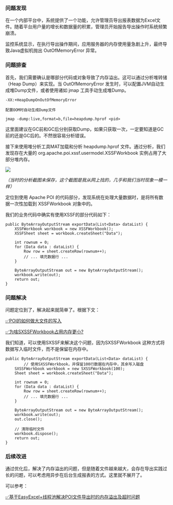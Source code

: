 ### 问题发现


在一个内部平台中，系统提供了一个功能，允许管理员导出报表数据为Excel文件。随着平台用户量的增长和数据量的积累，管理员开始报告导出操作时系统频繁崩溃。



监控系统显示，在执行导出操作期间，应用服务器的内存使用量急剧上升，最终导致Java虚拟机抛出 OutOfMemoryError 异常。



### 问题排查


首先，我们需要确认是哪部分代码或对象导致了内存溢出。这可以通过分析堆转储（Heap Dump）来实现。当 OutOfMemoryError 发生时，可以配置JVM自动生成堆Dump文件，或者使用诸如 jmap 工具手动生成堆Dump。



```plain
-XX:+HeapDumpOnOutOfMemoryError

配置OOM时自动生成Dump文件
```



```plain
jmap -dump:live,format=b,file=heapdump.hprof <pid>
```



这里面建议在GC前和GC后分别获取Dump，如果只获取一次，一定要知道是GC前的还是GC后的。不然很容易分析错误。



接下来使用堆分析工具MAT加载和分析 heapdump.hprof 文件。通过分析，我们发现存在大量的 org.apache.poi.xssf.usermodel.XSSFWorkbook 实例占用了大部分堆内存。



![](https://cdn.nlark.com/yuque/0/2023/png/5378072/1700378903070-68af4a3c-9227-4f46-8fc4-383639dfcd6a.png)

_（当时的分析截图未保存，这个截图是我从网上找的，几乎和我们当时现象一模一样）_



定位到使用 Apache POI 的代码部分，发现系统在处理大量数据时，是将所有数据一次性加载到 XSSFWorkbook 对象中的。



我们的业务代码中确实有使用XSSF的部分代码如下：



```plain
public ByteArrayOutputStream exportData(List<Data> dataList) {
    XSSFWorkbook workbook = new XSSFWorkbook();
    XSSFSheet sheet = workbook.createSheet("Data");
  
    int rownum = 0;
    for (Data data : dataList) {
        Row row = sheet.createRow(rownum++);
        // ... 填充数据行 ...
    }
  
    ByteArrayOutputStream out = new ByteArrayOutputStream();
    workbook.write(out);
    return out;
}

```



### 问题解决


问题定位到了，解决起来就简单了。根据下文：



[✅POI的如何做大文件的写入](https://www.yuque.com/hollis666/qyhor6/kalmkdx5fukxt13q)



[✅为啥SXSSFWorkbook占用内存更小?](https://www.yuque.com/hollis666/qyhor6/ivczis4gyskog9q2)



我们知道，可以使用SXSSF来解决这个问题，因为SXSSFWorkbook 这种方式将数据写入临时文件，而不是保留在内存中。



```plain
public ByteArrayOutputStream exportData(List<Data> dataList) {
		// 使用SXSSFWorkbook，并保留100行数据在内存中，其余写入磁盘
    SXSSFWorkbook workbook = new SXSSFWorkbook(100); 
    Sheet sheet = workbook.createSheet("Data");

    int rownum = 0;
    for (Data data : dataList) {
        Row row = sheet.createRow(rownum++);
        // ... 填充数据行 ...
    }

    ByteArrayOutputStream out = new ByteArrayOutputStream();
    workbook.write(out);
    out.close();

    // 清除临时文件
    workbook.dispose();
    return out;
}

```



### 后续改进


通过优化后，解决了内存溢出的问题，但是随着文件越来越大，会存在导出实践过长的问题，可以考虑用异步在后台生成报表的方式。这里就不展开了。



可以参考：



[✅基于EasyExcel+线程池解决POI文件导出时的内存溢出及超时问题](https://www.yuque.com/hollis666/qyhor6/wcm6xqvp0z004ing)

